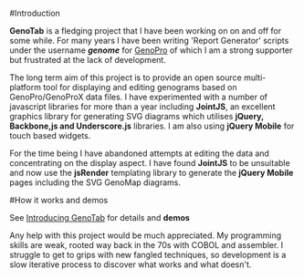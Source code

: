#Introduction

**GenoTab** is a fledging project that I have been working on on and off for some while. For many years I have been writing 'Report Generator' scripts under the username **_genome_** for [GenoPro](http://www.genopro.com) of which I am a strong supporter but frustrated at the lack of development.

The long term aim of this project is to provide an open source multi-platform tool for displaying and editing genograms based on GenoPro/GenoProX data files.  I have experimented with a number of javascript libraries for more than a year including **JointJS**, an excellent graphics library for generating SVG diagrams which utilises **jQuery, Backbone,js and Underscore.js** libraries. I am also using **jQuery Mobile** for touch based widgets.

For the time being I have abandoned attempts at editing the data and concentrating on the display aspect. I have found **JointJS** to be unsuitable and now use the **jsRender** templating library to generate the **jQuery Mobile** pages including the SVG GenoMap diagrams.

#How it works and demos

See [Introducing GenoTab](http://support.genopro.com/FindPost38808.aspx) for details and **demos**

Any help with this project would be much appreciated.  My programming skills are weak, rooted way back in the 70s with COBOL and assembler. I struggle to get to grips with new fangled techniques, so development is a slow iterative process to discover what works and what doesn't.
